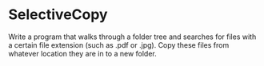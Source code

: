 # SelectiveCopy

Write a program that walks through a folder tree and searches for files with
a certain file extension (such as .pdf or .jpg). Copy these files from whatever
location they are in to a new folder.
